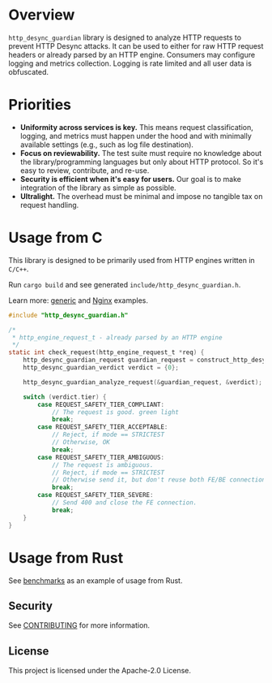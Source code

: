 Overview
========

`http_desync_guardian` library is designed to analyze HTTP requests to prevent HTTP Desync attacks.
It can be used to either for raw HTTP request headers or already parsed by an HTTP engine.
Consumers may configure logging and metrics collection.
Logging is rate limited and all user data is obfuscated. 

Priorities
=======

* **Uniformity across services is key.** This means request classification, logging, and metrics must happen under the hood and with minimally available settings (e.g., such as log file destination).
* **Focus on reviewability.** The test suite must require no knowledge about the library/programming languages but only about HTTP protocol. So it's easy to review, contribute, and re-use.
* **Security is efficient when it's easy for users.** Our goal is to make integration of the library as simple as possible.
* **Ultralight.** The overhead must be minimal and impose no tangible tax on request handling.

Usage from C
=====

This library is designed to be primarily used from HTTP engines written in `C/C++`.  

Run `cargo build` and see generated `include/http_desync_guardian.h`.

Learn more: [generic](./misc/demo-c) and [Nginx](./misc/demo-nginx) examples.

```c
#include "http_desync_guardian.h"

/* 
 * http_engine_request_t - already parsed by an HTTP engine 
 */
static int check_request(http_engine_request_t *req) {
    http_desync_guardian_request guardian_request = construct_http_desync_guardian_from(req); 
    http_desync_guardian_verdict verdict = {0};

    http_desync_guardian_analyze_request(&guardian_request, &verdict);

    switch (verdict.tier) {
        case REQUEST_SAFETY_TIER_COMPLIANT:
            // The request is good. green light
            break;
        case REQUEST_SAFETY_TIER_ACCEPTABLE:
            // Reject, if mode == STRICTEST
            // Otherwise, OK
            break;
        case REQUEST_SAFETY_TIER_AMBIGUOUS:
            // The request is ambiguous.
            // Reject, if mode == STRICTEST 
            // Otherwise send it, but don't reuse both FE/BE connections.
            break;
        case REQUEST_SAFETY_TIER_SEVERE:
            // Send 400 and close the FE connection.
            break;
    }
}
```

Usage from Rust
====

See [benchmarks](./benches/benchmarks.rs) as an example of usage from Rust. 

## Security

See [CONTRIBUTING](CONTRIBUTING.md#security-issue-notifications) for more information.

## License

This project is licensed under the Apache-2.0 License.